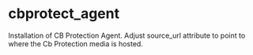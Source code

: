 # cbprotect_agent

Installation of CB Protection Agent. Adjust source_url attribute to point to where the Cb Protection media is hosted.
